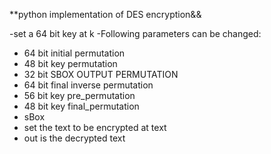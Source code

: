 **python implementation of DES encryption&&

-set a 64 bit key at k
-Following parameters can be changed:
  - 64 bit initial permutation
  - 48 bit key permutation
  - 32 bit SBOX OUTPUT PERMUTATION
  - 64 bit final inverse permutation
  - 56 bit key pre_permutation
  - 48 bit key final_permutation
  - sBox
- set the text to be encrypted at text
- out is the decrypted text
